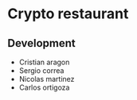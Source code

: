 # Crypto restaurant

## Development 
* Cristian aragon
* Sergio correa
* Nicolas martinez
* Carlos ortigoza
